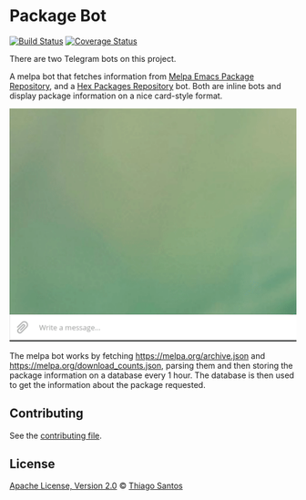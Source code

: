 # Package Bot

[![Build Status](https://travis-ci.com/thiamsantos/melpa_telegram_bot.svg?branch=master)](https://travis-ci.com/thiamsantos/melpa_telegram_bot)
[![Coverage Status](https://coveralls.io/repos/github/thiamsantos/melpa_telegram_bot/badge.svg?branch=master)](https://coveralls.io/github/thiamsantos/melpa_telegram_bot?branch=master)

There are two Telegram bots on this project.

A melpa bot that fetches information from [Melpa Emacs Package Repository](http://melpa.org), and a [Hex Packages Repository](https://hex.pm) bot.
Both are inline bots and display package information on a nice card-style format.

![bot usage demonstration](usage.gif "Usage demonstration")

The melpa bot works by fetching https://melpa.org/archive.json and https://melpa.org/download_counts.json, parsing them and then storing the package information on a database every 1 hour. The database is then used to get the information about the package requested.

## Contributing

See the [contributing file](CONTRIBUTING.md).

## License

[Apache License, Version 2.0](LICENSE) © [Thiago Santos](https://github.com/thiamsantos)

